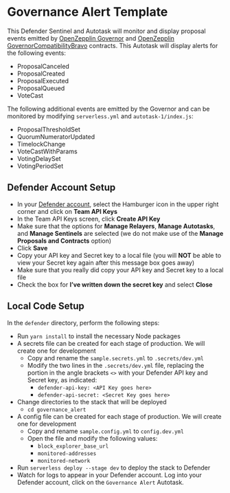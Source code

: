 # Governance Alert Template

This Defender Sentinel and Autotask will monitor and display proposal events emitted by [OpenZepplin Governor](https://docs.openzeppelin.com/contracts/4.x/api/governance) and [OpenZepplin GovernorCompatibilityBravo](https://docs.openzeppelin.com/contracts/4.x/api/governance#GovernorCompatibilityBravo) contracts. This Autotask will display alerts for the following events:
* ProposalCanceled
* ProposalCreated
* ProposalExecuted
* ProposalQueued
* VoteCast

The following additional events are emitted by the Governor and can be monitored by modifying `serverless.yml` and `autotask-1/index.js`:
* ProposalThresholdSet
* QuorumNumeratorUpdated
* TimelockChange
* VoteCastWithParams
* VotingDelaySet
* VotingPeriodSet

## Defender Account Setup

- In your [Defender account](https://defender.openzeppelin.com/), select the Hamburger icon in the upper right corner and click on **Team API Keys**
- In the Team API Keys screen, click **Create API Key**
- Make sure that the options for **Manage Relayers**, **Manage Autotasks**, and **Manage Sentinels** are selected (we do not make use of the **Manage Proposals and Contracts** option)
- Click **Save**
- Copy your API key and Secret key to a local file (you will **NOT** be able to view your Secret key again after this message box goes away)
- Make sure that you really did copy your API key and Secret key to a local file
- Check the box for **I’ve written down the secret key** and select **Close**

## Local Code Setup

In the `defender` directory, perform the following steps:

- Run `yarn install` to install the necessary Node packages
- A secrets file can be created for each stage of production. We will create one for development
  - Copy and rename the `sample.secrets.yml` to `.secrets/dev.yml`
  - Modify the two lines in the `.secrets/dev.yml` file, replacing the portion in the angle brackets `<>` with your Defender API key and Secret key, as indicated:
    - `defender-api-key: <API Key goes here>`
    - `defender-api-secret: <Secret Key goes here>`
- Change directories to the stack that will be deployed
  - `cd governance_alert`
- A config file can be created for each stage of production. We will create one for development
  - Copy and rename `sample.config.yml` to `config.dev.yml`
  - Open the file and modify the following values:
    - `block_explorer_base_url`
    - `monitored-addresses`
    - `monitored-network`
- Run `serverless deploy --stage dev` to deploy the stack to Defender
- Watch for logs to appear in your Defender account. Log into your Defender account, click on the `Governance Alert` Autotask.
